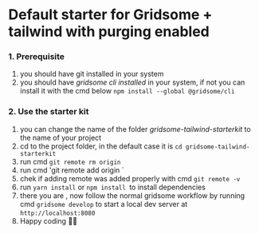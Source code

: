 # Default starter for Gridsome + tailwind with purging enabled 



### 1. Prerequisite
1. you should have git installed in your system
2. you should have *gridsome cli installed* in your system, if not you can install it with the cmd below
   `npm install --global @gridsome/cli`

### 2. Use the starter kit 
1. you can change the name of the folder *gridsome-tailwind-starterkit* to the name of your project
2. cd to the project folder, in the default case it is  `cd gridsome-tailwind-starterkit`
3. run cmd `git remote rm origin`
4. run cmd 'git remote add origin <ssh url of the git repo>`
5. chek if adding remote was added properly with cmd `git remote -v`
6. run `yarn install` or `npm install `to install dependencies
7. there you are , now follow the normal gridsome workflow by running cmd `gridsome develop` to start a local dev server at `http://localhost:8080`
8. Happy coding 🎉🙌

